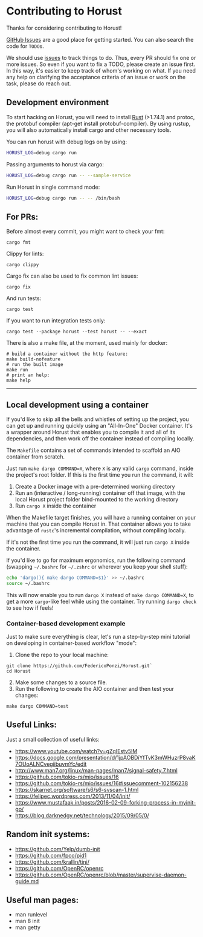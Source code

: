 # Contributing to Horust

Thanks for considering contributing to Horust!

[GitHub Issues](https://github.com/FedericoPonzi/horust/issues) are a good place for getting started.
You can also search the code for `TODO`s.

We should use [issues](https://github.com/FedericoPonzi/Horust/issues/new) to track things to do. Thus, every PR should
fix one or more issues.
So even if you want to fix a TODO, please create an issue first.
In this way, it's easier to keep track of whom's working on what. If you need any help on clarifying the acceptance
criteria of an issue or work on the task, please do reach out.

## Development environment

To start hacking on Horust, you will need to install [Rust](https://www.rust-lang.org/tools/install) (>1.74.1) and
protoc, the protobuf compiler (apt-get install protobuf-compiler).
By using rustup, you will also automatically install cargo and other necessary tools.

You can run horust with debug logs on by using:

```bash
HORUST_LOG=debug cargo run 
```

Passing arguments to horust via cargo:

```bash
HORUST_LOG=debug cargo run -- --sample-service
```

Run Horust in single command mode:

```bash
HORUST_LOG=debug cargo run -- -- /bin/bash
```

## For PRs:

Before almost every commit, you might want to check your fmt:

```
cargo fmt
```

Clippy for lints:

```
cargo clippy
```

Cargo fix can also be used to fix common lint issues:

```
cargo fix
```

And run tests:

```
cargo test
```

If you want to run integration tests only:

```
cargo test --package horust --test horust -- --exact
```

There is also a make file, at the moment, used mainly for docker:

```
# build a container without the http feature:
make build-nofeature
# run the built image
make run
# print an help:
make help 
```

---

## Local development using a container

If you'd like to skip all the bells and whistles of setting up the project, you can get up and running quickly using an
"All-In-One" Docker container. It's a wrapper around Horust that enables you to compile it and all of its dependencies,
and then work off the container instead of compiling locally.

The `Makefile` contains a set of commands intended to scaffold an AIO container from scratch.

Just run `make dargo COMMAND=X`, where `X` is any valid `cargo` command, inside the project's root folder.
If this is the first time you run the command, it will:

1. Create a Docker image with a pre-determined working directory
2. Run an (interactive / long-running) container off that image, with the local Horust project folder bind-mounted to
   the working directory
3. Run `cargo X` inside the container

When the Makefile target finishes, you will have a running container on your machine that you can compile Horust in.
That container allows you to take advantage of `rustc`'s incremental compilation, without compiling locally.

If it's not the first time you run the command, it will just run `cargo X` inside the container.

If you'd like to go for maximum ergonomics, run the following command (swapping `~/.bashrc` for `~/.zshrc` or wherever
you keep your shell stuff):

```bash
echo 'dargo(){ make dargo COMMAND=$1}' >> ~/.bashrc
source ~/.bashrc
```

This will now enable you to run `dargo X` instead of `make dargo COMMAND=X`, to get a more `cargo`-like feel while using
the container.
Try running `dargo check` to see how if feels!

### Container-based development example

Just to make sure everything is clear, let's run a step-by-step mini tutorial on developing in container-based
workflow "mode":

1. Clone the repo to your local machine:

```shell 
git clone https://github.com/FedericoPonzi/Horust.git`
cd Horust
```

2. Make some changes to a source file.
3. Run the following to create the AIO container and then test your changes:

```shell
make dargo COMMAND=test
```

## Useful Links:

Just a small collection of useful links:

* https://www.youtube.com/watch?v=gZqIEstv5lM
* https://docs.google.com/presentation/d/1jpAOBDiYfTvK3mWHuzrP8vaK7OUoALNCvegiibuvmYc/edit
* http://www.man7.org/linux/man-pages/man7/signal-safety.7.html
* https://github.com/tokio-rs/mio/issues/16
* https://github.com/tokio-rs/mio/issues/16#issuecomment-102156238
* https://skarnet.org/software/s6/s6-svscan-1.html
* https://felipec.wordpress.com/2013/11/04/init/
* https://www.mustafaak.in/posts/2016-02-09-forking-process-in-myinit-go/
* https://blog.darknedgy.net/technology/2015/09/05/0/

## Random init systems:

* https://github.com/Yelp/dumb-init
* https://github.com/fpco/pid1
* https://github.com/krallin/tini/
* https://github.com/OpenRC/openrc
* https://github.com/OpenRC/openrc/blob/master/supervise-daemon-guide.md

## Useful man pages:

* man runlevel
* man 8 init
* man getty
